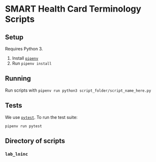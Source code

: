 # SMART Health Card Terminology Scripts

## Setup

Requires Python 3.

1. Install [`pipenv`](https://pipenv.pypa.io/en/latest/index.html)
2. Run `pipenv install`

## Running

Run scripts with `pipenv run python3 script_folder/script_name_here.py`

## Tests

We use [`pytest`](https://docs.pytest.org). To run the test suite:

    pipenv run pytest

## Directory of scripts

### `lab_loinc`


